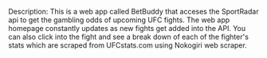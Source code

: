 Description: This is a web app called BetBuddy that acceses the SportRadar api to get the gambling odds of upcoming UFC fights. The web app homepage constantly updates as new fights get added into the API. You can also click into the fight and see a break down of each of the fighter's stats which are scraped from UFCstats.com using Nokogiri web scraper.
